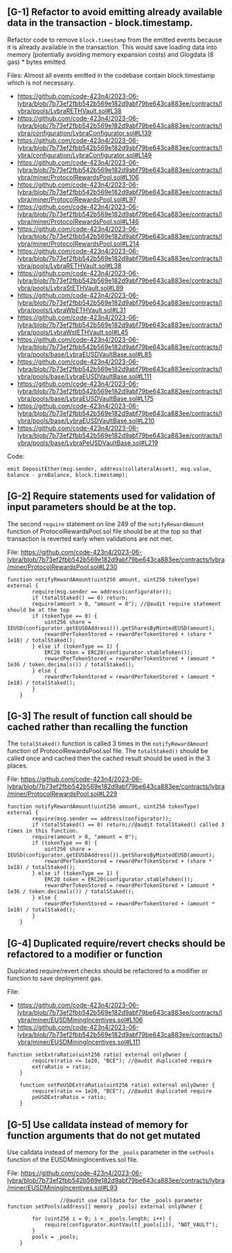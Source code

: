 ## [G-1] Refactor to avoid emitting already available data in the transaction - block.timestamp.

Refactor code to remove `block.timestamp` from the emitted events because it is already available in the transaction. 
This would save loading data into memory (potentially avoiding memory expansion costs) and Glogdata (8 gas) * bytes emitted.

Files: Almost all events emitted in the codebase contain block.timestamp which is not necessary.
- https://github.com/code-423n4/2023-06-lybra/blob/7b73ef2fbb542b569e182d9abf79be643ca883ee/contracts/lybra/pools/LybraRETHVault.sol#L38
- https://github.com/code-423n4/2023-06-lybra/blob/7b73ef2fbb542b569e182d9abf79be643ca883ee/contracts/lybra/configuration/LybraConfigurator.sol#L139
- https://github.com/code-423n4/2023-06-lybra/blob/7b73ef2fbb542b569e182d9abf79be643ca883ee/contracts/lybra/configuration/LybraConfigurator.sol#L149
- https://github.com/code-423n4/2023-06-lybra/blob/7b73ef2fbb542b569e182d9abf79be643ca883ee/contracts/lybra/miner/ProtocolRewardsPool.sol#L106
- https://github.com/code-423n4/2023-06-lybra/blob/7b73ef2fbb542b569e182d9abf79be643ca883ee/contracts/lybra/miner/ProtocolRewardsPool.sol#L97
- https://github.com/code-423n4/2023-06-lybra/blob/7b73ef2fbb542b569e182d9abf79be643ca883ee/contracts/lybra/miner/ProtocolRewardsPool.sol#L146
- https://github.com/code-423n4/2023-06-lybra/blob/7b73ef2fbb542b569e182d9abf79be643ca883ee/contracts/lybra/miner/ProtocolRewardsPool.sol#L214
- https://github.com/code-423n4/2023-06-lybra/blob/7b73ef2fbb542b569e182d9abf79be643ca883ee/contracts/lybra/pools/LybraRETHVault.sol#L38
- https://github.com/code-423n4/2023-06-lybra/blob/7b73ef2fbb542b569e182d9abf79be643ca883ee/contracts/lybra/pools/LybraStETHVault.sol#L89
- https://github.com/code-423n4/2023-06-lybra/blob/7b73ef2fbb542b569e182d9abf79be643ca883ee/contracts/lybra/pools/LybraWbETHVault.sol#L31
- https://github.com/code-423n4/2023-06-lybra/blob/7b73ef2fbb542b569e182d9abf79be643ca883ee/contracts/lybra/pools/LybraWstETHVault.sol#L45
- https://github.com/code-423n4/2023-06-lybra/blob/7b73ef2fbb542b569e182d9abf79be643ca883ee/contracts/lybra/pools/base/LybraEUSDVaultBase.sol#L85
- https://github.com/code-423n4/2023-06-lybra/blob/7b73ef2fbb542b569e182d9abf79be643ca883ee/contracts/lybra/pools/base/LybraEUSDVaultBase.sol#L111
- https://github.com/code-423n4/2023-06-lybra/blob/7b73ef2fbb542b569e182d9abf79be643ca883ee/contracts/lybra/pools/base/LybraEUSDVaultBase.sol#L175
- https://github.com/code-423n4/2023-06-lybra/blob/7b73ef2fbb542b569e182d9abf79be643ca883ee/contracts/lybra/pools/base/LybraEUSDVaultBase.sol#L210
- https://github.com/code-423n4/2023-06-lybra/blob/7b73ef2fbb542b569e182d9abf79be643ca883ee/contracts/lybra/pools/base/LybraPeUSDVaultBase.sol#L219

Code: 
```
emit DepositEther(msg.sender, address(collateralAsset), msg.value, balance - preBalance, block.timestamp); 
```

## [G-2] Require statements used for validation of input parameters should be at the top.

The second `require` statement on line 249 of the `notifyRewardAmount` function of ProtocolRewardsPool.sol file should be at the top so that transaction is reverted early when validations are not met.

File: https://github.com/code-423n4/2023-06-lybra/blob/7b73ef2fbb542b569e182d9abf79be643ca883ee/contracts/lybra/miner/ProtocolRewardsPool.sol#L230


```
function notifyRewardAmount(uint256 amount, uint256 tokenType) external {
        require(msg.sender == address(configurator));
        if (totalStaked() == 0) return;
        require(amount > 0, "amount = 0"); //@audit require statement should be at the top
        if (tokenType == 0) {
            uint256 share = IEUSD(configurator.getEUSDAddress()).getSharesByMintedEUSD(amount);
            rewardPerTokenStored = rewardPerTokenStored + (share * 1e18) / totalStaked();
        } else if (tokenType == 1) {
            ERC20 token = ERC20(configurator.stableToken());
            rewardPerTokenStored = rewardPerTokenStored + (amount * 1e36 / token.decimals()) / totalStaked();
        } else {
            rewardPerTokenStored = rewardPerTokenStored + (amount * 1e18) / totalStaked();
        }
    }
```

## [G-3] The result of function call should be cached rather than recalling the function

The `totalStaked()` function is called 3 times in the `notifyRewardAmount` function of ProtocolRewardsPool.sol file. The `totalStaked()` should be called once and cached then the cached result should be used in the 3 places.

File: https://github.com/code-423n4/2023-06-lybra/blob/7b73ef2fbb542b569e182d9abf79be643ca883ee/contracts/lybra/miner/ProtocolRewardsPool.sol#L229

```
function notifyRewardAmount(uint256 amount, uint256 tokenType) external {
        require(msg.sender == address(configurator));
        if (totalStaked() == 0) return;//@audit totalStaked() called 3 times in this function.
        require(amount > 0, "amount = 0"); 
        if (tokenType == 0) {
            uint256 share = IEUSD(configurator.getEUSDAddress()).getSharesByMintedEUSD(amount);
            rewardPerTokenStored = rewardPerTokenStored + (share * 1e18) / totalStaked();
        } else if (tokenType == 1) {
            ERC20 token = ERC20(configurator.stableToken());
            rewardPerTokenStored = rewardPerTokenStored + (amount * 1e36 / token.decimals()) / totalStaked();
        } else {
            rewardPerTokenStored = rewardPerTokenStored + (amount * 1e18) / totalStaked();
        }
    }
```

## [G-4] Duplicated require/revert checks should be refactored to a modifier or function 

Duplicated require/revert checks should be refactored to a modifier or function to save deployment gas.

File: 
- https://github.com/code-423n4/2023-06-lybra/blob/7b73ef2fbb542b569e182d9abf79be643ca883ee/contracts/lybra/miner/EUSDMiningIncentives.sol#L106
- https://github.com/code-423n4/2023-06-lybra/blob/7b73ef2fbb542b569e182d9abf79be643ca883ee/contracts/lybra/miner/EUSDMiningIncentives.sol#L111


```
function setExtraRatio(uint256 ratio) external onlyOwner {
        require(ratio <= 1e20, "BCE"); //@audit duplicated require
        extraRatio = ratio;
    }

    function setPeUSDExtraRatio(uint256 ratio) external onlyOwner {
        require(ratio <= 1e20, "BCE"); //@audit duplicated require
        peUSDExtraRatio = ratio;
    }
```

## [G-5] Use calldata instead of memory for function arguments that do not get mutated

Use calldata instead of memory for the `_pools` parameter in the `setPools` function of the EUSDMiningIncentives.sol file.

File: https://github.com/code-423n4/2023-06-lybra/blob/7b73ef2fbb542b569e182d9abf79be643ca883ee/contracts/lybra/miner/EUSDMiningIncentives.sol#L93

```
                 //@audit use calldata for the _pools parameter
function setPools(address[] memory _pools) external onlyOwner {
        
        for (uint256 i = 0; i < _pools.length; i++) {
            require(configurator.mintVault(_pools[i]), "NOT_VAULT");
        }
        pools = _pools;
    }

```

